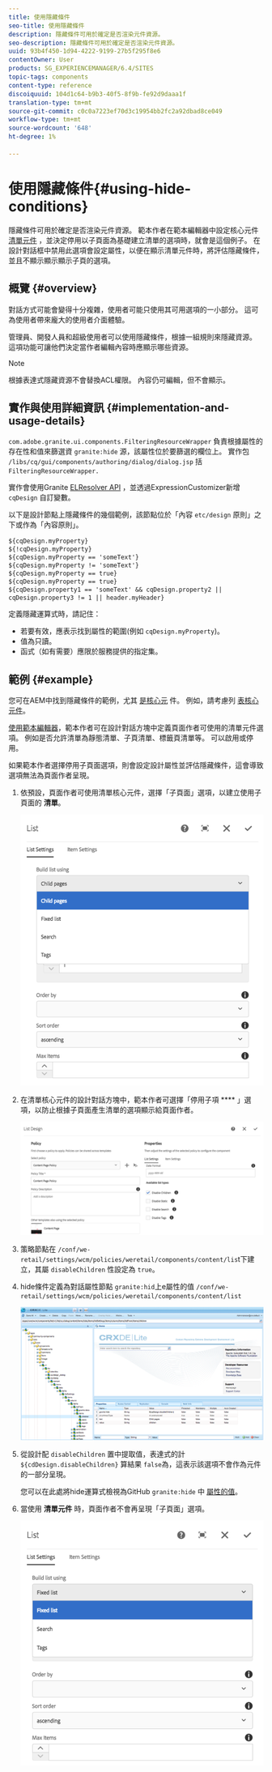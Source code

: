 ```yaml
---
title: 使用隱藏條件
seo-title: 使用隱藏條件
description: 隱藏條件可用於確定是否渲染元件資源。
seo-description: 隱藏條件可用於確定是否渲染元件資源。
uuid: 93b4f450-1d94-4222-9199-27b5f295f8e6
contentOwner: User
products: SG_EXPERIENCEMANAGER/6.4/SITES
topic-tags: components
content-type: reference
discoiquuid: 104d1c64-b9b3-40f5-8f9b-fe92d9daaa1f
translation-type: tm+mt
source-git-commit: c0c0a7223ef70d3c19954bb2fc2a92dbad8ce049
workflow-type: tm+mt
source-wordcount: '648'
ht-degree: 1%

---
```



# 使用隱藏條件{#using-hide-conditions}

隱藏條件可用於確定是否渲染元件資源。 範本作者在範本編輯器中設定核心元件 [清單元件](https://helpx.adobe.com/experience-manager/core-components/using/list.html)[](/help/sites-authoring/templates.md) ，並決定停用以子頁面為基礎建立清單的選項時，就會是這個例子。 在設計對話框中禁用此選項會設定屬性，以便在顯示清單元件時，將評估隱藏條件，並且不顯示顯示顯示子頁的選項。

## 概覽 {#overview}

對話方式可能會變得十分複雜，使用者可能只使用其可用選項的一小部分。 這可為使用者帶來龐大的使用者介面體驗。

管理員、開發人員和超級使用者可以使用隱藏條件，根據一組規則來隱藏資源。 這項功能可讓他們決定當作者編輯內容時應顯示哪些資源。

>[!NOTE]
>
>根據表達式隱藏資源不會替換ACL權限。 內容仍可編輯，但不會顯示。

## 實作與使用詳細資訊 {#implementation-and-usage-details}

`com.adobe.granite.ui.components.FilteringResourceWrapper` 負責根據屬性的存在性和值來篩選資 `granite:hide` 源，該屬性位於要篩選的欄位上。 實作包 `/libs/cq/gui/components/authoring/dialog/dialog.jsp` 括 `FilteringResourceWrapper.`

實作會使用Granite [ELResolver API](https://helpx.adobe.com/experience-manager/6-4/sites/developing/using/reference-materials/granite-ui/api/jcr_root/libs/granite/ui/docs/server/el.html) ，並透過ExpressionCustomizer新增 `cqDesign` 自訂變數。

以下是設計節點上隱藏條件的幾個範例，該節點位於「內容 `etc/design` 原則」之下或作為「內容原則」。

```
${cqDesign.myProperty}
${!cqDesign.myProperty}
${cqDesign.myProperty == 'someText'}
${cqDesign.myProperty != 'someText'}
${cqDesign.myProperty == true}
${cqDesign.myProperty == true}
${cqDesign.property1 == 'someText' && cqDesign.property2 || cqDesign.property3 != 1 || header.myHeader}
```

定義隱藏運算式時，請記住：

* 若要有效，應表示找到屬性的範圍(例如 `cqDesign.myProperty`)。
* 值為只讀。
* 函式（如有需要）應限於服務提供的指定集。

## 範例 {#example}

您可在AEM中找到隱藏條件的範例，尤其 [是核心元](https://docs.adobe.com/content/help/zh-Hant/experience-manager-core-components/using/introduction.html) 件。 例如，請考慮列 [表核心元件](https://helpx.adobe.com/experience-manager/core-components/using/list.html)。

[使用範本編輯器](/help/sites-authoring/templates.md)，範本作者可在設計對話方塊中定義頁面作者可使用的清單元件選項。 例如是否允許清單為靜態清單、子頁清單、標籤頁清單等。 可以啟用或停用。

如果範本作者選擇停用子頁面選項，則會設定設計屬性並評估隱藏條件，這會導致選項無法為頁面作者呈現。

1. 依預設，頁面作者可使用清單核心元件，選擇「子頁面」選項，以建立使用子頁面的 **清單**。

   ![chlimage_1-218](assets/chlimage_1-218.png)

1. 在清單核心元件的設計對話方塊中，範本作者可選擇「停用子項 **** 」選項，以防止根據子頁面產生清單的選項顯示給頁面作者。

   ![chlimage_1-219](assets/chlimage_1-219.png)

1. 策略節點在 `/conf/we-retail/settings/wcm/policies/weretail/components/content/lis`t下建立，其屬 `disableChildren` 性設定為 `true`。
1. hide條件定義為對話屬性節點 `granite:hid`上e屬性的值 `/conf/we-retail/settings/wcm/policies/weretail/components/content/list`

   ![chlimage_1-220](assets/chlimage_1-220.png)

1. 從設計配 `disableChildren` 置中提取值，表達式的計 `${cdDesign.disableChildren}` 算結果 `false`為，這表示該選項不會作為元件的一部分呈現。

   您可以在此處將hide運算式檢視為GitHub `granite:hide` 中 [屬性的值](https://github.com/Adobe-Marketing-Cloud/aem-core-wcm-components/blob/master/content/src/content/jcr_root/apps/core/wcm/components/list/v1/list/_cq_dialog/.content.xml#L40)。

1. 當使用 **清單元件** 時，頁面作者不會再呈現「子頁面」選項。

   ![chlimage_1-221](assets/chlimage_1-221.png)


